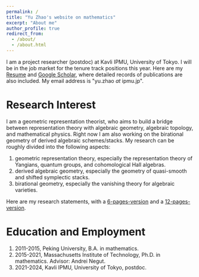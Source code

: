 ```yaml
---
permalink: /
title: "Yu Zhao's website on mathematics"
excerpt: "About me"
author_profile: true
redirect_from: 
  - /about/
  - /about.html
---
```


I am a project researcher (postdoc) at Kavli IPMU, University of Tokyo. I will be in the job market for the tenure track positions this year. Here are my [Resume](https://zy199402.github.io/files/CV.pdf) and [Google Scholar](https://scholar.google.com/citations?user=Nl4q45AAAAAJ&hl=zh-CN&oi=sra), where detailed records of publications are also included. My email address is "yu.zhao _at_ ipmu.jp".

Research Interest
======
I am a geometric representation theorist, who aims to build a bridge between representation theory with algebraic geometry, algebraic topology, and mathematical physics. Right now I am also working on the birational geometry of derived algebraic schemes/stacks. My research can be roughly divided into the following aspects:

1. geometric representation theory, especially the representation theory of Yangians, quantum groups, and cohomological Hall algebras.
2. derived algebraic geometry, especially the geometry of quasi-smooth and shifted symplectic stacks.
3. birational geometry, especially the vanishing theory for algebraic varieties.

Here are my research statements, with a [6-pages-version](https://zy199402.github.io/files/Short1.pdf) and a [12-pages-version](https://zy199402.github.io/files/Long-Research-Statement.pdf).


Education and Employment
======
1. 2011-2015, Peking University, B.A. in mathematics.
2. 2015-2021, Massachusetts Institute of Technology, Ph.D. in mathematics. Advisor: Andrei Negut.
3. 2021-2024, Kavli IPMU, University of Tokyo, postdoc.

